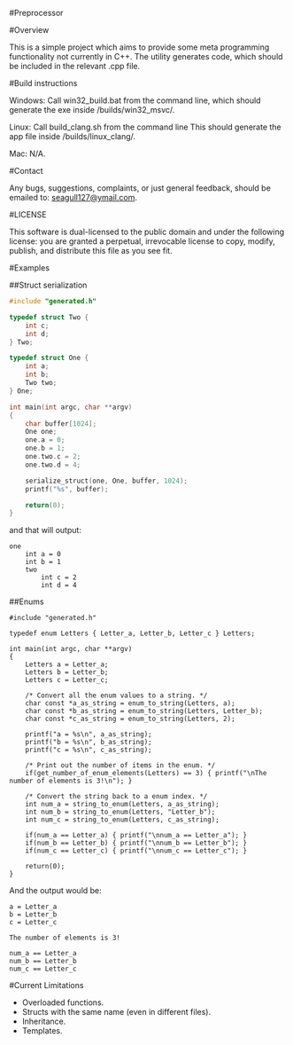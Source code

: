 #Preprocessor


#Overview

This is a simple project which aims to provide some meta programming functionality not currently in C++. The utility generates code, which should be included in the relevant .cpp file.

#Build instructions

Windows: Call win32_build.bat from the command line, which should generate the exe inside /builds/win32_msvc/.

Linux: Call build_clang.sh from the command line This should generate the app file inside /builds/linux_clang/.

Mac: N/A.

#Contact

Any bugs, suggestions, complaints, or just general feedback, should be emailed to: seagull127@ymail.com.

#LICENSE

This software is dual-licensed to the public domain and under the following license: you are granted a perpetual, irrevocable license to copy, modify, publish, and distribute this file as you see fit.

#Examples

##Struct serialization
```C++
#include "generated.h"

typedef struct Two {
    int c;
    int d;
} Two;

typedef struct One {
    int a;
    int b;
    Two two;
} One;

int main(int argc, char **argv)
{
    char buffer[1024];
    One one;
    one.a = 0;
    one.b = 1;
    one.two.c = 2;
    one.two.d = 4;

    serialize_struct(one, One, buffer, 1024);
    printf("%s", buffer);

    return(0);
}
```

and that will output:
```
one
    int a = 0
    int b = 1
    two
        int c = 2
        int d = 4
```

##Enums
```
#include "generated.h"

typedef enum Letters { Letter_a, Letter_b, Letter_c } Letters;

int main(int argc, char **argv)
{
    Letters a = Letter_a;
    Letters b = Letter_b;
    Letters c = Letter_c;

    /* Convert all the enum values to a string. */
    char const *a_as_string = enum_to_string(Letters, a);
    char const *b_as_string = enum_to_string(Letters, Letter_b);
    char const *c_as_string = enum_to_string(Letters, 2);

    printf("a = %s\n", a_as_string);
    printf("b = %s\n", b_as_string);
    printf("c = %s\n", c_as_string);

    /* Print out the number of items in the enum. */
    if(get_number_of_enum_elements(Letters) == 3) { printf("\nThe number of elements is 3!\n"); }

    /* Convert the string back to a enum index. */
    int num_a = string_to_enum(Letters, a_as_string);
    int num_b = string_to_enum(Letters, "Letter_b");
    int num_c = string_to_enum(Letters, c_as_string);

    if(num_a == Letter_a) { printf("\nnum_a == Letter_a"); }
    if(num_b == Letter_b) { printf("\nnum_b == Letter_b"); }
    if(num_c == Letter_c) { printf("\nnum_c == Letter_c"); }

    return(0);
}
```
And the output would be:
```
a = Letter_a
b = Letter_b
c = Letter_c

The number of elements is 3!

num_a == Letter_a
num_b == Letter_b
num_c == Letter_c
```

#Current Limitations
- Overloaded functions.
- Structs with the same name (even in different files).
- Inheritance.
- Templates.
